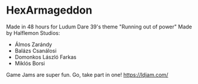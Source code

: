 # HexArmageddon
Made in 48 hours for Ludum Dare 39's theme "Running out of power"
Made by Halflemon Studios:
- Álmos Zarándy
- Balázs Csanálosi
- Domonkos László Farkas
- Miklós Borsi

Game Jams are super fun. Go, take part in one! 
https://ldjam.com/
